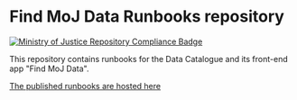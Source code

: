 # Find MoJ Data Runbooks repository

[![Ministry of Justice Repository Compliance Badge](https://github-community.service.justice.gov.uk/repository-standards/api/find-moj-data-runbooks/badge)](https://operations-engineering-reports.cloud-platform.service.justice.gov.uk/repository-standards/find-moj-data-runbooks)

This repository contains runbooks for the Data Catalogue and its front-end app "Find MoJ Data".

[The published runbooks are hosted here](https://runbooks.find-moj-data.service.justice.gov.uk/)
